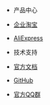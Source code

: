 <!-- _navbar.md -->
* 产品中心
 * [企业淘宝](https://makeflyeasy.taobao.com/?spm=2013.1.0.0.576159c5reP3jY)
 * [AliExpress](https://www.aliexpress.com/store/5630181)
 
* 技术支持
 * [官方文档](https://doc.makeflyeasy.com/#/)
 * [GitHub](https://github.com/makeflyeasy/MFE_ArduPlane)

* [官方QQ群](https://qm.qq.com/cgi-bin/qm/qr?k=3MxlNuczR-gLf22xpoRmNt74QXvjf7U8&jump_from=webapi)
